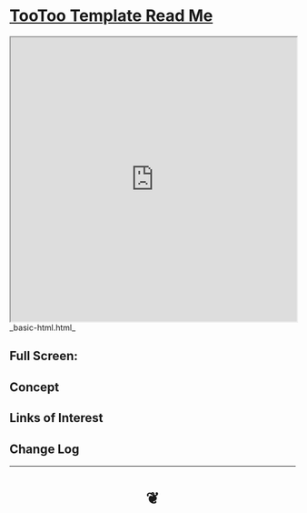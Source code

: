 <span style=display:none; >[You are now in a GitHub source code view - click this link to view Read Me file as a web page]( https://XXXXXX.github.io/#README.md "View file as a web page." ) </span>


# [TooToo Template Read Me]( #README.md )


<iframe src=https://pushme-pullyou.github.io/tootoo-templates/basic-html.html width=100% height=500px ></iframe>
_basic-html.html_
<span style="display: none" >Iframes are not viewable in GitHub source code view</span>

## Full Screen: []( .html )


## Concept


## Links of Interest


## Change Log


***


# <center title="hello!" ><a href=javascript:window.scrollTo(0,0); style=text-decoration:none; > ❦ </a></center>
